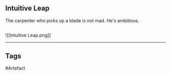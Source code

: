## Intuitive Leap
The carpenter who picks up a blade is not mad.
He's ambitious.
## 
![[Intuitive Leap.png]]

---
## Tags
#Artefact